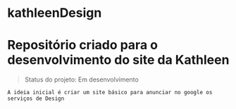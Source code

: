 # kathleenDesign
<h1>Repositório criado para o desenvolvimento do site da Kathleen</h1>

> Status do projeto: Em desenvolvimento

```
A ideia inicial é criar um site básico para anunciar no google os serviços de Design
```
